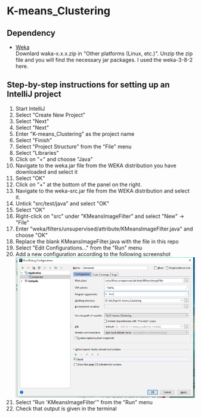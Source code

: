 # K-means_Clustering

## Dependency
- [Weka](https://www.cs.waikato.ac.nz/ml/weka/downloading.html)  
Downlard waka-x.x.x.zip in "Other platforms (Linux, etc.)". Unzip the zip file and you will find the necessary jar packages. I used the weka-3-8-2 here.


## Step-by-step instructions for setting up an IntelliJ project
1. Start IntelliJ  
2. Select "Create New Project"  
3. Select "Next"  
4. Select "Next"  
5. Enter "K-means_Clustering" as the project name
6. Select "Finish"
7. Select "Project Structure" from the "File" menu
8. Select "Libraries"
9. Click on "+" and choose "Java"
10. Navigate to the weka.jar file from the WEKA distribution you have downloaded and select it
11. Select "OK"
12. Click on "+" at the bottom of the panel on the right.
13. Navigate to the weka-src.jar file from the WEKA distribution and select it.
14. Untick "src/test/java" and select "OK"
15. Select "OK"
16. Right-click on "src" under "KMeansImageFilter" and select "New" -> "File"
17. Enter "weka/filters/unsupervised/attribute/KMeansImageFilter.java" and choose "OK"
18. Replace the blank KMeansImageFilter.java with the file in this repo
19. Select "Edit Configurations..." from the "Run" menu
20. Add a new configuration according to the following screenshot  
![image](https://github.com/darwinsww/K-means_Clustering/blob/master/img/Snapshot_of_the_project_configuration_in_IntelliJ.png)   
21. Select "Run 'KMeansImageFilter'" from the "Run" menu
22. Check that output is given in the terminal


